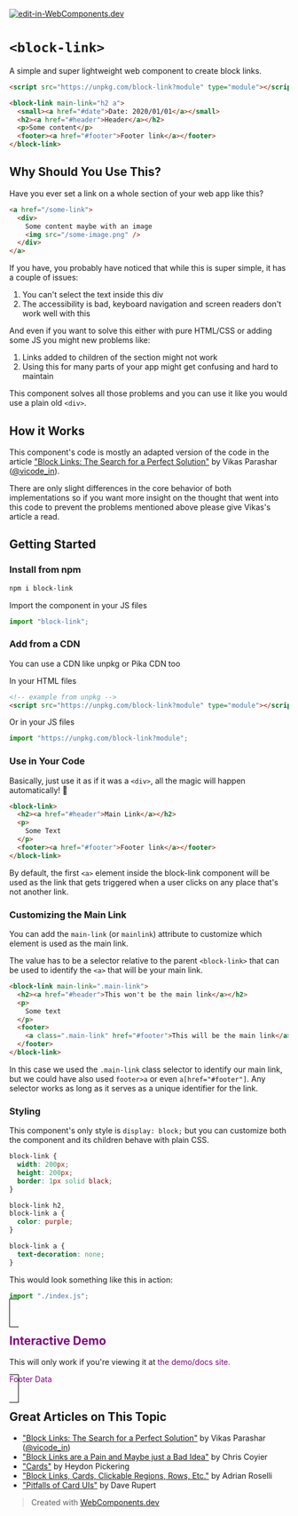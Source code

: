 [![edit-in-WebComponents.dev](https://webcomponents.dev/assets/ext/edit_in_wcd.svg)](https://webcomponents.dev/edit/dyflJofod72crJWUDyyo)
# `<block-link>`

A simple and super lightweight web component to create block links.

```html
<script src="https://unpkg.com/block-link?module" type="module"></script>

<block-link main-link="h2 a">
  <small><a href="#date">Date: 2020/01/01</a></small>
  <h2><a href="#header">Header</a></h2>
  <p>Some content</p>
  <footer><a href="#footer">Footer link</a></footer>
</block-link>
```

## Why Should You Use This?

Have you ever set a link on a whole section of your web app like this?

```html
<a href="/some-link">
  <div>
    Some content maybe with an image
    <img src="/some-image.png" />
  </div>
</a>
```

If you have, you probably have noticed that while this is super simple, it has a couple of issues:

1. You can't select the text inside this div
2. The accessibility is bad, keyboard navigation and screen readers don't work well with this

And even if you want to solve this either with pure HTML/CSS or adding some JS you might new problems like:

1. Links added to children of the section might not work
2. Using this for many parts of your app might get confusing and hard to maintain

This component solves all those problems
and you can use it like you would use a plain old `<div>`.

## How it Works

This component's code is mostly an adapted version of the code in
the article ["Block Links: The Search for a Perfect Solution"](https://css-tricks.com/block-links-the-search-for-a-perfect-solution/)
by Vikas Parashar ([@vicode_in](https://twitter.com/vicode_in)).

There are only slight differences in the core behavior of
both implementations so if you want more insight on the
thought that went into this code to prevent the problems
mentioned above please give Vikas's article a read.

## Getting Started

### Install from npm

```bash
npm i block-link
```

Import the component in your JS files

```js
import "block-link";
```

### Add from a CDN

You can use a CDN like unpkg or Pika CDN too

In your HTML files

```html
<!-- example from unpkg -->
<script src="https://unpkg.com/block-link?module" type="module"></script>
```

Or in your JS files

```js
import "https://unpkg.com/block-link?module";
```

### Use in Your Code

Basically, just use it as if it was a `<div>`, all the magic will happen automatically! 🎉

```html
<block-link>
  <h2><a href="#header">Main Link</a></h2>
  <p>
    Some Text
  </p>
  <footer><a href="#footer">Footer link</a></footer>
</block-link>
```

By default, the first `<a>` element inside the block-link component will be used as
the link that gets triggered when a user clicks on any place that's not another link.

### Customizing the Main Link

You can add the `main-link` (or `mainlink`) attribute to customize which element is used as the main link.

The value has to be a selector relative to the parent `<block-link>` that can be used to identify the `<a>` that will be your main link.

```html
<block-link main-link=".main-link">
  <h2><a href="#header">This won't be the main link</a></h2>
  <p>
    Some text
  </p>
  <footer>
    <a class=".main-link" href="#footer">This will be the main link</a>
  </footer>
</block-link>
```

In this case we used the `.main-link` class selector to identify our main link,
but we could have also used `footer>a` or even `a[href="#footer"]`.
Any selector works as long as it serves as a unique identifier for the link.

### Styling

This component's only style is `display: block;` but you can customize both
the component and its children behave with plain CSS.

```css
block-link {
  width: 200px;
  height: 200px;
  border: 1px solid black;
}

block-link h2,
block-link a {
  color: purple;
}

block-link a {
  text-decoration: none;
}
```

This would look something like this in action:

```js script
import "./index.js";
```

<style>
block-link {
  width: 200px;
  height: 200px;
  border: 1px solid black;
	padding: 1rem;
}

block-link h2,
block-link a{
  color: purple!important;
	text-decoration: none;
}
</style>
<block-link>
  <h2><a href="#header">Interactive Demo</a></h2>
  <p>
    This will only work if you're viewing it at 
		<a href="https://webcomponents.dev/preview/dyflJofod72crJWUDyyo">the demo/docs site.</a>
  </p>
  <footer>
    <a class=".main-link" href="#footer">Footer Data</a>
  </footer>
</block-link>

## Great Articles on This Topic

- ["Block Links: The Search for a Perfect Solution"](https://css-tricks.com/block-links-the-search-for-a-perfect-solution/) by Vikas Parashar ([@vicode_in](https://twitter.com/vicode_in))
- ["Block Links are a Pain and Maybe just a Bad Idea"](https://css-tricks.com/block-links-are-a-pain-and-maybe-just-a-bad-idea/) by Chris Coyier
- ["Cards"](https://inclusive-components.design/cards/) by Heydon Pickering
- ["Block Links, Cards, Clickable Regions, Rows, Etc."](https://adrianroselli.com/2020/02/block-links-cards-clickable-regions-etc.html) by Adrian Roselli
- ["Pitfalls of Card UIs"](https://daverupert.com/2018/04/pitfalls-of-card-uis/) by Dave Rupert

> Created with [WebComponents.dev](https://webcomponents.dev)

